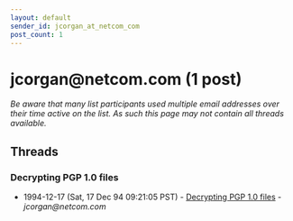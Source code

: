 ```yaml
---
layout: default
sender_id: jcorgan_at_netcom_com
post_count: 1
---
```


# jcorgan<span>@</span>netcom.com (1 post)

_Be aware that many list participants used multiple email addresses over their time active on the list. As such this page may not contain all threads available._

## Threads

### Decrypting PGP 1.0 files
+ 1994-12-17 (Sat, 17 Dec 94 09:21:05 PST) - [Decrypting PGP 1.0 files](/archive/1994/12/8ff24f88294b88f207d99a7560e8ef89f7d05819dcd13cc795b2de5301611b30) - _jcorgan@netcom.com_

